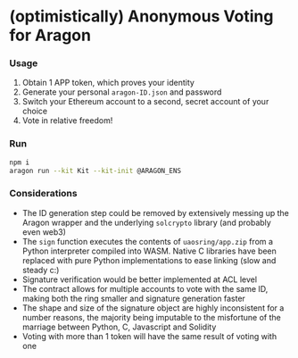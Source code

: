 # (optimistically) Anonymous Voting for Aragon

### Usage
1. Obtain 1 APP token, which proves your identity 
2. Generate your personal `aragon-ID.json` and password
3. Switch your Ethereum account to a second, secret account of your choice
4. Vote in relative freedom!

### Run
```bash
npm i
aragon run --kit Kit --kit-init @ARAGON_ENS
```
### Considerations
* The ID generation step could be removed by extensively messing up the Aragon wrapper and the underlying `solcrypto` library (and probably even web3)
* The `sign` function executes the contents of `uaosring/app.zip` from a Python interpreter compiled into WASM. Native C libraries have been replaced with pure Python implementations to ease linking (slow and steady c:)
* Signature verification would be better implemented at ACL level
* The contract allows for multiple accounts to vote with the same ID, making both the ring smaller and signature generation faster
* The shape and size of the signature object are highly inconsistent for a number reasons, the majority being imputable to the misfortune of the marriage between Python, C, Javascript and Solidity 
* Voting with more than 1 token will have the same result of voting with one
